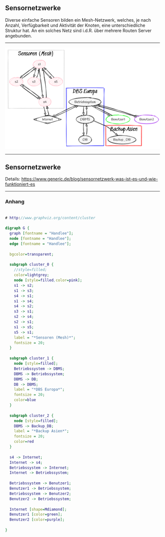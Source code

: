## Sensornetzwerke

Diverse einfache Sensoren bilden ein Mesh-Netzwerk, welches, je nach Anzahl, Verfügbarkeit und Aktivität der Knoten, eine unterschiedliche Struktur hat. An ein solches Netz sind i.d.R. über mehrere Routen Server angebunden.

---

<img src=sensornetzwerke.png>

---

## Sensornetzwerke

Details: https://www.generic.de/blog/sensornetzwerk-was-ist-es-und-wie-funktioniert-es

---

### Anhang

~~~dot

# http://www.graphviz.org/content/cluster

digraph G {
  graph [fontname = "Handlee"];
  node [fontname = "Handlee"];
  edge [fontname = "Handlee"];

  bgcolor=transparent;

  subgraph cluster_0 {
    //style=filled;
    color=lightgrey;
    node [style=filled,color=pink];
    s1 -> s2;
    s1 -> s3;
    s4 -> s1;
    s1 -> s4;
    s4 -> s2;
    s3 -> s1;
    s2 -> s4;
    s2 -> s1;
    s1 -> s5;
    s5 -> s1;
    label = "*Sensoren (Mesh)*";
    fontsize = 20;
  }

  subgraph cluster_1 {
    node [style=filled];
    Betriebssystem -> DBMS;
    DBMS -> Betriebssystem;
    DBMS -> DB;
    DB -> DBMS;
    label = "*DBS Europa*";
    fontsize = 20;
    color=blue
  }
  
  subgraph cluster_2 {
    node [style=filled];
    DBMS -> Backup_DB;
    label = "*Backup Asien*";
    fontsize = 20;
    color=red
  }
  
  s4 -> Internet;
  Internet -> s4;
  Betriebssystem -> Internet;
  Internet -> Betriebssystem;

  Betriebssystem -> Benutzer1;
  Benutzer1 -> Betriebssystem;
  Betriebssystem -> Benutzer2;
  Benutzer2 -> Betriebssystem;

  Internet [shape=Mdiamond];
  Benutzer1 [color=green];
  Benutzer2 [color=purple];
  
}



~~~
